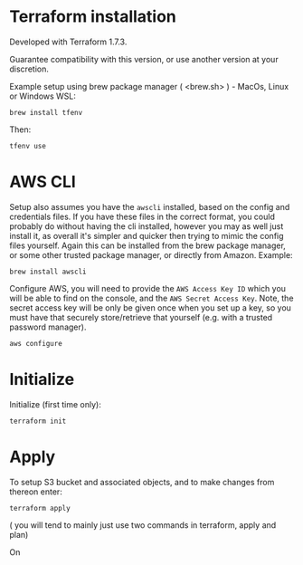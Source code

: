 # Terraform installation

Developed with Terraform 1.7.3.

Guarantee compatibility with this version, or use another version at your discretion.

Example setup using brew package manager ( <brew.sh> ) - MacOs, Linux or Windows WSL:

`brew install tfenv`

Then:

`tfenv use`

# AWS CLI

Setup also assumes you have the `awscli` installed, based on the config and credentials files. If you have these files in the correct format, you could probably do without having the cli installed, however you may as well just install it, as overall it's simpler and quicker then trying to mimic the config files yourself. Again this can be installed from the brew package manager, or some other trusted package manager, or directly from Amazon. Example:

`brew install awscli`

Configure AWS, you will need to provide the `AWS Access Key ID` which you will be able to find on the console, and the `AWS Secret Access Key`. Note, the secret access key will be only be given once when you set up a key, so you must have that securely store/retrieve that yourself (e.g. with a trusted password manager).

`aws configure`

# Initialize

Initialize (first time only): 

`terraform init`

# Apply

To setup S3 bucket and associated objects, and to make changes from thereon enter:

`terraform apply`

( you will tend to mainly just use two commands in terraform, apply and plan)

On 


